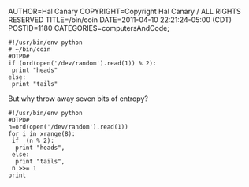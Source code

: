 AUTHOR=Hal Canary
COPYRIGHT=Copyright Hal Canary / ALL RIGHTS RESERVED
TITLE=/bin/coin
DATE=2011-04-10 22:21:24-05:00 (CDT)
POSTID=1180
CATEGORIES=computersAndCode;

    #!/usr/bin/env python
    # ~/bin/coin
    #DTPD#
    if (ord(open('/dev/random').read(1)) % 2):
     print "heads"
    else:
     print "tails"

But why throw away seven bits of entropy?

    #!/usr/bin/env python
    #DTPD#
    n=ord(open('/dev/random').read(1))
    for i in xrange(8):
     if  (n % 2):
      print "heads",
     else:
      print "tails",
     n >>= 1
    print

